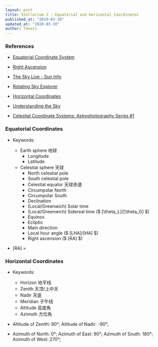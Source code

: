 ```yaml
---
layout: post
title: Stellarium 2 - Equatorial and Horizontal Coordinates
published_at: "2019-03-30"
updated_at: "2020-03-30"
author: Taners
---
```


### References

- [Equatorial Coordinate System](http://astronomy.swin.edu.au/cosmos/E/Equatorial+Coordinate+System)

- [Right Ascension](http://astronomy.swin.edu.au/cosmos/R/Right+Ascension)

- [The Sky Live - Sun Info](https://theskylive.com/sun-info)

- [Rotating Sky Explorer](https://gateway.golabz.eu/embed/apps/c53a2e03-ff8f-4aa9-a986-a171896a7919/app.html)

- [Horizontal Coordinates](https://en.wikipedia.org/wiki/Horizontal_coordinate_system)

- [Understanding the Sky](https://www.youtube.com/watch?v=i2e0aRtwsCY&list=PLrAnGxL8nxOHzZi2QikEwZAilC4opr18R)

- [Celestial Coordinate Systems: Astrophotography Series #1](https://www.youtube.com/watch?v=r2mQzJqBaN4&t=3211s)

### Equatorial Coordinates

- Keywords:
  - Earth sphere     地球
    - Longitude
    - Latitude
  - Celestial sphere 天球
    - North celestial pole
    - South celestial pole
    - Celestial equator 天球赤道
    - Circumpolar North
    - Circumpolar South
    - Declination
    - (Local/Greenwich) Solar time
    - (Local/Greenwich) Sidereal time ($ \[\theta_L\]/\[\theta_G\] $)
    - Equinox
    - Ecliptic
    - Main direction
    - Local hour angle ($ \[LHA\]/\[HA\] $)
    - Right ascension ($ \[RA\] $)

- \[RA\] = 

### Horizontal Coordinates

- Keywords:
  - Horizon  地平线
  - Zenith   天顶/上中天
  - Nadir    天底
  - Meridian 子午线
  - Altitude 高度角
  - Azimuth  方位角

- Altitude of Zenith: 90°; Altitude of Nadir: -90°;

- Azimuth of North: 0°; Azimuth of East: 90°; Azimuth of South: 180°; Azimuth of West: 270°; 